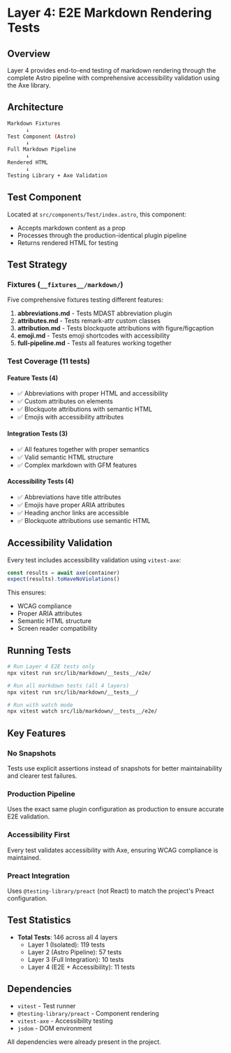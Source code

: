 # Layer 4: E2E Markdown Rendering Tests

## Overview

Layer 4 provides end-to-end testing of markdown rendering through the complete Astro pipeline with comprehensive accessibility validation using the Axe library.

## Architecture

```bash
Markdown Fixtures
      ↓
Test Component (Astro)
      ↓
Full Markdown Pipeline
      ↓
Rendered HTML
      ↓
Testing Library + Axe Validation
```

## Test Component

Located at `src/components/Test/index.astro`, this component:

- Accepts markdown content as a prop
- Processes through the production-identical plugin pipeline
- Returns rendered HTML for testing

## Test Strategy

### Fixtures (`__fixtures__/markdown/`)

Five comprehensive fixtures testing different features:

1. **abbreviations.md** - Tests MDAST abbreviation plugin
2. **attributes.md** - Tests remark-attr custom classes
3. **attribution.md** - Tests blockquote attributions with figure/figcaption
4. **emoji.md** - Tests emoji shortcodes with accessibility
5. **full-pipeline.md** - Tests all features working together

### Test Coverage (11 tests)

#### Feature Tests (4)

- ✅ Abbreviations with proper HTML and accessibility
- ✅ Custom attributes on elements
- ✅ Blockquote attributions with semantic HTML
- ✅ Emojis with accessibility attributes

#### Integration Tests (3)

- ✅ All features together with proper semantics
- ✅ Valid semantic HTML structure
- ✅ Complex markdown with GFM features

#### Accessibility Tests (4)

- ✅ Abbreviations have title attributes
- ✅ Emojis have proper ARIA attributes
- ✅ Heading anchor links are accessible
- ✅ Blockquote attributions use semantic HTML

## Accessibility Validation

Every test includes accessibility validation using `vitest-axe`:

```typescript
const results = await axe(container)
expect(results).toHaveNoViolations()
```

This ensures:

- WCAG compliance
- Proper ARIA attributes
- Semantic HTML structure
- Screen reader compatibility

## Running Tests

```bash
# Run Layer 4 E2E tests only
npx vitest run src/lib/markdown/__tests__/e2e/

# Run all markdown tests (all 4 layers)
npx vitest run src/lib/markdown/__tests__/

# Run with watch mode
npx vitest watch src/lib/markdown/__tests__/e2e/
```

## Key Features

### No Snapshots

Tests use explicit assertions instead of snapshots for better maintainability and clearer test failures.

### Production Pipeline

Uses the exact same plugin configuration as production to ensure accurate E2E validation.

### Accessibility First

Every test validates accessibility with Axe, ensuring WCAG compliance is maintained.

### Preact Integration

Uses `@testing-library/preact` (not React) to match the project's Preact configuration.

## Test Statistics

- **Total Tests**: 146 across all 4 layers
  - Layer 1 (Isolated): 119 tests
  - Layer 2 (Astro Pipeline): 57 tests
  - Layer 3 (Full Integration): 10 tests
  - Layer 4 (E2E + Accessibility): 11 tests

## Dependencies

- `vitest` - Test runner
- `@testing-library/preact` - Component rendering
- `vitest-axe` - Accessibility testing
- `jsdom` - DOM environment

All dependencies were already present in the project.
